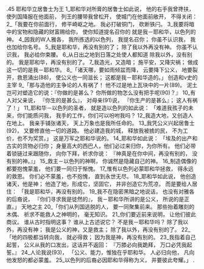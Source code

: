 .45 
耶和华立居鲁士为王 
1_耶和华对所膏的居鲁士如此说， 
他的右手我曾搀扶， 
使列国降服在他面前， 
列王的腰带我曾松开， 
使城门在他面前敞开， 
不得关闭： 
2_「我要在你前面行， 
修平崎岖之地。 
我必打破铜门， 
砍断铁闩。 
3_我要将暗中的宝物和隐藏的财富赐给你， 
使你知道提名召你的 
就是我－耶和华，以色列的神。 
4_因我的W人雅各， 
我所拣选的以色列， 
我提名召你； 
你虽不认识我， 
我也加给你名号。 
5_我是耶和华，再没有别的了； 
除了我以外再没有神。 
你虽不认识我， 
我必给你束腰。 
6_从日出之地到日落之处使人都知道 
除我以外，没有别的。 
我是耶和华，再没有别的了。 
7_我造光，又造暗； 
施平安，又降灾祸； 
做成这一切的是我－耶和华。 
8_「诸天哪，要如雨倾盆而降， 
云要降下公义， 
地要裂开，救恩涌出(88)， 
使公义也一同滋长； 
这都是我－耶和华造的。」 
创造和v史的主宰 
9_「那与造他的主争论的人有祸了！ 
他不过是地上瓦块中的一片(89)。 
泥土岂可对塑造它的说：『你做的是甚么？ 
你所做的物怎么没有把手呢(90)？』 
10_有人对父亲说， 
『你生的是甚么』， 
对母亲(91)说， 
『你生产的是甚么』； 
这人有祸了！」 
11_耶和华－以色列的圣者， 
就是造以色列的如此说： 
「难道我孩子的未来，你们能质问我， 
我手的工作，你们可以吩咐我吗？ 
12_我造大地，又创造人在地上。 
我亲手铺张诸天， 
天上万象也是我所任命的。 
13_我凭公义兴起居鲁士(92)， 
又要修直他一切的道路。 
他必建造我的城， 
释放我被掳的民， 
不为工价，也不为奖赏。」 
这是万军之耶和华说的。 
14_耶和华如此说： 
「埃及的出产和古实的货物必归你； 
身量高大的西巴人，他们必过来归你，为你所有。 
他们必带着锁链过来跟随你， 
向你下拜，祈求你说： 
『神真是在你中间，再没有别的， 
没有别的神。』」 
15_救主－以色列的神啊， 
你诚然是隐藏自己的神。 
16_制造偶像的都要抱愧蒙羞， 
他们要一同归于惭愧。 
17_惟有以色列必蒙耶和华拯救， 
得永远的救恩。 
你们必不蒙羞，也不抱愧， 
直到永世无尽。 
18_耶和华如此说， 
他创造诸天，他是神； 
他造了地，形成它，坚固它， 
并非创造它为荒凉， 
而是要给人居住： 
「我是耶和华，再没有别的。 
19_我不在隐密黑暗之地说话， 
也没有对雅各的后裔说， 
『你们寻求我是徒然的』， 
我－耶和华所讲的是公义， 
所说的是正直。」 
天地之主 
20_「你们从列国逃脱的人， 
要一同聚集前来。 
那些抬着雕刻的木偶、 
祈求不能救人之神明的， 
毫无知识。 
21_你们要近前来说明， 
让他们彼此商议。 
谁从古时指明这事？ 
谁从上古述说它？ 
不是我－耶和华吗？ 
除了我以外，再没有神； 
我是公义的神，又是救主； 
除了我以外，再没有别的了。 
22_「地的四极都当转向我， 
就必得救； 
因为我是神，再没有别的。 
23_我指着自己起誓， 
公义从我的口发出，这话并不返回： 
『万膝必向我跪拜， 
万口必凭我起誓。』 
24_人论我说(93)， 
「公义、能力，惟独在乎耶和华。 
人必归向他， 
凡向他发怒的都必蒙羞。 
25_以色列的后裔必因耶和华得称为义， 
并要彼此夸耀。」 
.
